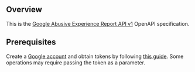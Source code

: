 ## Overview
This is the [Google Abusive Experience Report API v1](https://developers.google.com/abusive-experience-report/) OpenAPI specification.
## Prerequisites

Create a [Google account](https://accounts.google.com/signup) and obtain tokens by following [this guide](https://developers.google.com/abusive-experience-report/v1/how-tos/authorizing). Some operations may require passing the token as a parameter.
